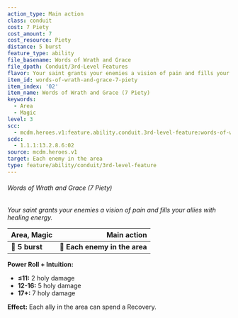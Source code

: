```yaml
---
action_type: Main action
class: conduit
cost: 7 Piety
cost_amount: 7
cost_resource: Piety
distance: 5 burst
feature_type: ability
file_basename: Words of Wrath and Grace
file_dpath: Conduit/3rd-Level Features
flavor: Your saint grants your enemies a vision of pain and fills your allies with healing energy.
item_id: words-of-wrath-and-grace-7-piety
item_index: '02'
item_name: Words of Wrath and Grace (7 Piety)
keywords:
  - Area
  - Magic
level: 3
scc:
  - mcdm.heroes.v1:feature.ability.conduit.3rd-level-feature:words-of-wrath-and-grace-7-piety
scdc:
  - 1.1.1:13.2.8.6:02
source: mcdm.heroes.v1
target: Each enemy in the area
type: feature/ability/conduit/3rd-level-feature
---
```


###### Words of Wrath and Grace (7 Piety)

*Your saint grants your enemies a vision of pain and fills your allies with healing energy.*

| **Area, Magic** |               **Main action** |
| --------------- | ----------------------------: |
| **📏 5 burst**  | **🎯 Each enemy in the area** |

**Power Roll + Intuition:**

- **≤11:** 2 holy damage
- **12-16:** 5 holy damage
- **17+:** 7 holy damage

**Effect:** Each ally in the area can spend a Recovery.
